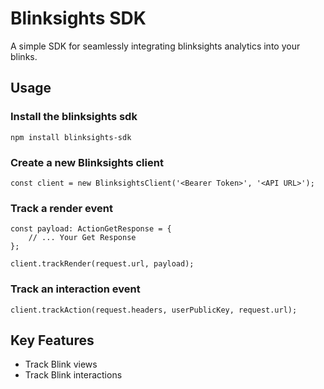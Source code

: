 # Blinksights SDK

A simple SDK for seamlessly integrating blinksights analytics into your blinks.

## Usage

### Install the blinksights sdk
```
npm install blinksights-sdk
```
### Create a new Blinksights client
```
const client = new BlinksightsClient('<Bearer Token>', '<API URL>');
```

### Track a render event
```
const payload: ActionGetResponse = {
    // ... Your Get Response
};

client.trackRender(request.url, payload);
```

### Track an interaction event
```
client.trackAction(request.headers, userPublicKey, request.url);
```

## Key Features
- Track Blink views
- Track Blink interactions
